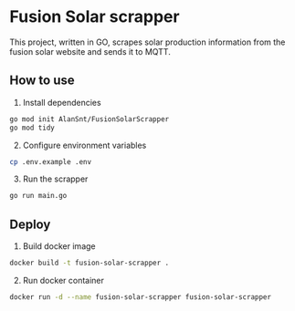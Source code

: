 # Fusion Solar scrapper

This project, written in GO, scrapes solar production information from the fusion solar website and sends it to MQTT.

## How to use

1. Install dependencies
```bash
go mod init AlanSnt/FusionSolarScrapper
go mod tidy
```

2. Configure environment variables
```bash
cp .env.example .env
```

3. Run the scrapper
```bash
go run main.go
```

## Deploy

1. Build docker image
```bash
docker build -t fusion-solar-scrapper .
```

2. Run docker container
```bash
docker run -d --name fusion-solar-scrapper fusion-solar-scrapper
```

